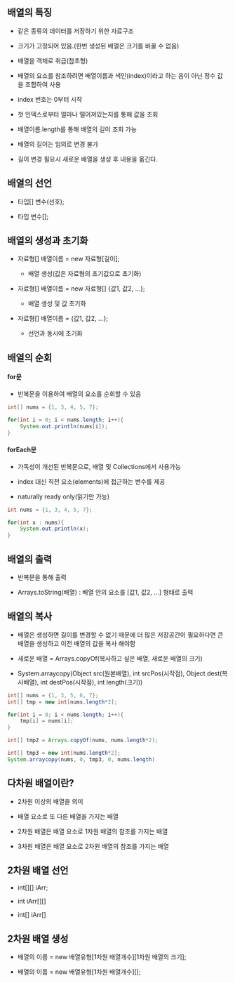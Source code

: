 ## 배열의 특징

- 같은 종류의 데이터를 저장하기 위한 자료구조

- 크기가 고정되어 있음.(한번 생성된 배열은 크기를 바꿀 수 없음)

- 배열을 객체로 취급(참초형)

- 배열의 요소를 참조하려면 배열이름과 색인(index)이라고 하는 음이 아닌 정수 값을 조합하여 사용

- index 번호는 0부터 시작

- 첫 인덱스로부터 얼마나 떨어져있는지를 통해 값을 조회

- 배열이름.length를 통해 배열의 길이 조회 가능

- 배열의 길이는 임의로 변경 불가

- 길이 변경 필요시 새로운 배열을 생성 후 내용을 옮긴다.

## 배열의 선언

- 타입[] 변수(선호);

- 타입 변수[];

## 배열의 생성과 초기화

- 자료형[] 배열이름 = new 자료형[길이];
  
  - 배열 생성(값은 자료형의 초기값으로 초기화)

- 자료형[] 배열이름 = new 자료형[] {값1, 값2, ...};
  
  - 배열 생성 및 값 초기화

- 자료형[] 배열이름 = {값1, 값2, ...};
  
  - 선언과 동시에 초기화

## 배열의 순회

#### for문

- 반복문을 이용하여 배열의 요소를 순회할 수 있음

```java
int[] nums = {1, 3, 4, 5, 7};

for(int i = 0; i < nums.length; i++){
    System.out.println(nums[i]);
} 
```

#### forEach문

- 가독성이 개선된 반복문으로, 배열 및 Collections에서 사용가능

- index 대신 직전 요소(elements)에 접근하는 변수를 제공

- naturally ready only(읽기만 가능)

```java
int nums = {1, 3, 4, 5, 7};

for(int x : nums){
    System.out.println(x);
}
```

## 배열의 출력

- 반복문을 통해 출력

- Arrays.toString(배열) : 배열 안의 요소를 [값1, 값2, ...] 형태로 출력

## 배열의 복사

- 배열은 생성하면 길이를 변경할 수 없기 때문에 더 많은 저장공간이 필요하다면 큰 배열을 생성하고 이전 배열의 값을 복사 해야함

- 새로운 배열 = Arrays.copyOf(복사하고 싶은 배열, 새로운 배열의 크기)

- System.arraycopy(Object src(원본배열), int srcPos(시작점), Object dest(복사배열), int destPos(시작점), int length(크기))

```java
int[] nums = {1, 3, 5, 6, 7};
int[] tmp = new int[nums.length*2];

for(int i = 0; i < nums.length; i++){
    tmp[i] = nums[i];
}

int[] tmp2 = Arrays.copyOf(nums, nums.length*2);

int[] tmp3 = new int[nums.length*2];
System.arraycopy(nums, 0, tmp3, 0, nums.length)
```

## 다차원 배열이란?

- 2차원 이상의 배열을 의미

- 배열 요소로 또 다른 배열을 가지는 배열

- 2차원 배열은 배열 요소로 1차원 배열의 참조를 가지는 배열

- 3차원 배열은 배열 요소로 2차원 배열의 참조를 가지는 배열

## 2차원 배열 선언

- int[][] iArr;

- int iArr[][]

- int[] iArr[]

## 2차원 배열 생성

- 배열의 이름 = new 배열유형[1차원 배열개수][1차원 배열의 크기];

- 배열의 이름 = new 배열유형[1차원 배열개수][];